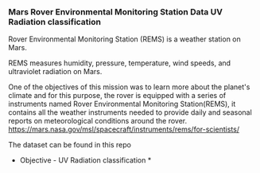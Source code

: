 

### Mars Rover Environmental Monitoring Station Data UV Radiation classification

Rover Environmental Monitoring Station (REMS) is a weather station on Mars.

REMS measures humidity, pressure, temperature, wind speeds, and ultraviolet radiation on Mars. 

One of the objectives of this mission was to learn more about the planet's climate and for this purpose, the rover is equipped with a series of instruments named Rover Environmental Monitoring Station(REMS), it contains all the weather instruments needed to provide daily and seasonal reports on meteorological conditions around the rover. https://mars.nasa.gov/msl/spacecraft/instruments/rems/for-scientists/

The dataset can be found in this repo

* Objective - UV Radiation classification *


